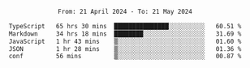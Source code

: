 <div align="center">
<p style="text-align: center;">
<!--START_SECTION:waka-->

```txt
From: 21 April 2024 - To: 21 May 2024

TypeScript   65 hrs 30 mins  ███████████████░░░░░░░░░░   60.51 %
Markdown     34 hrs 18 mins  ████████░░░░░░░░░░░░░░░░░   31.69 %
JavaScript   1 hr 43 mins    ▒░░░░░░░░░░░░░░░░░░░░░░░░   01.60 %
JSON         1 hr 28 mins    ▒░░░░░░░░░░░░░░░░░░░░░░░░   01.36 %
conf         56 mins         ▒░░░░░░░░░░░░░░░░░░░░░░░░   00.87 %
```

<!--END_SECTION:waka-->
</p>
</div>
